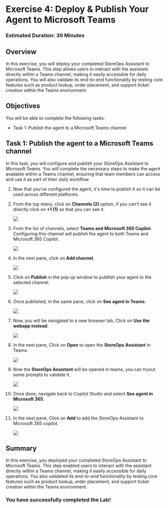 # Exercise 4: Deploy & Publish Your Agent to Microsoft Teams

### Estimated Duration: 30 Minutes

## Overview

In this exercise, you will deploy your completed StoreOps Assistant to Microsoft Teams. This step allows users to interact with the assistant directly within a Teams channel, making it easily accessible for daily operations. You will also validate its end-to-end functionality by testing core features such as product lookup, order placement, and support ticket creation within the Teams environment.

## Objectives

You will be able to complete the following tasks:

- Task 1: Publish the agent to a Microsoft Teams channel

## Task 1: Publish the agent to a Microsoft Teams channel

In this task, you will configure and publish your StoreOps Assistant to Microsoft Teams. You will complete the necessary steps to make the agent available within a Teams channel, ensuring that team members can access and use it as part of their daily workflow.

1. Now that you've configured the agent, it's time to publish it so it can be used across different platforms.

1. From the top menu, click on **Channels (2)** option, if you can't see it directly click on **+1 (1)** so that you can see it.

   ![](./media/ex3imgup9.png)

1. From the list of channels, select **Teams and Microsoft 365 Copilot**. Configuring this channel will publish the agent to both Teams and Microsoft 365 Copilot.

   ![](./media/ex3imgup10.png)

1. In the next pane, click on **Add channel**.

   ![](./media/ex3imgup11.png)

1. Click on **Publish** in the pop up window to publlish your agent to the selected channel.

   ![](./media/ex3imgup12.png)

1. Once published, in the same pane, click on **See agent in Teams**.

   ![](./media/ex3imgup13.png)

1. Now, you will be navigated to a new browser tab, Click on **Use the webapp instead**.

   ![](./media/ex3imgup14.png)

1. In the next pane, Click on **Open** to open the **StoreOps Assistant** in Teams.

   ![](./media/ex3imgup15.png)

1. Now the **StoreOps Assistant** will be opened in teams, you can tryout some prompts to validate it.

   ![](./media/ex3imgup16.png)

1. Once done, navigate back to Copilot Studio and select **See agent in Microsoft 365**.

   ![](./media/ex3imgup17.png)

1. In the next pane, Click on **Add** to add the StoreOps Assistant to Microsoft 365 copilot.

   ![](./media/ex3imgup18.png)

## Summary

In this exercise, you deployed your completed StoreOps Assistant to Microsoft Teams. This step enabled users to interact with the assistant directly within a Teams channel, making it easily accessible for daily operations. You also validated its end-to-end functionality by testing core features such as product lookup, order placement, and support ticket creation within the Teams environment.

### You have successfully completed the Lab!
